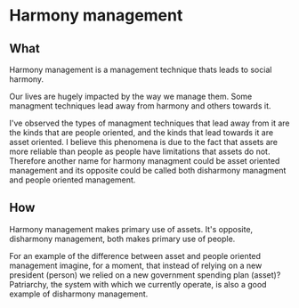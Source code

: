 # Harmony management

## What
Harmony management is a management technique thats leads to social harmony.

Our lives are hugely impacted by the way we manage them. Some managment techniques lead away from harmony and others towards it.

I've observed the types of managment techniques that lead away from it are the kinds that are people oriented, and the kinds that lead towards it are asset oriented. I believe this phenomena is due to the fact that assets are more reliable than people as people have limitations that assets do not. Therefore another name for harmony managment could be asset oriented management and its opposite could be called both disharmony managment and people oriented management. 

## How
Harmony management makes primary use of assets. It's opposite, disharmony management, both makes primary use of people. 

For an example of the difference between asset and people oriented management imagine, for a moment, that instead of relying on a new president (person) we relied on a new government spending plan (asset)? Patriarchy, the system with which we currently operate, is also a good example of disharmony management.
